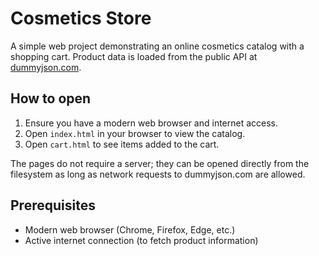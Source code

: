 # Cosmetics Store

A simple web project demonstrating an online cosmetics catalog with a shopping cart. Product data is loaded from the public API at [dummyjson.com](https://dummyjson.com/).

## How to open

1. Ensure you have a modern web browser and internet access.
2. Open `index.html` in your browser to view the catalog.
3. Open `cart.html` to see items added to the cart.

The pages do not require a server; they can be opened directly from the filesystem as long as network requests to dummyjson.com are allowed.

## Prerequisites

- Modern web browser (Chrome, Firefox, Edge, etc.)
- Active internet connection (to fetch product information)
